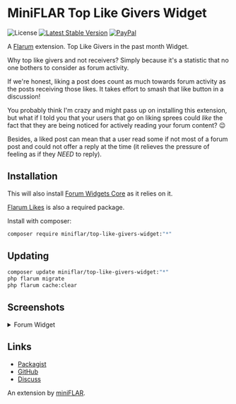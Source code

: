 # MiniFLAR Top Like Givers Widget

![License](https://img.shields.io/badge/license-MIT-blue.svg?style=for-the-badge) [![Latest Stable Version](https://img.shields.io/packagist/v/miniflar/top-like-givers-widget.svg?style=for-the-badge)](https://packagist.org/packages/miniflar/top-like-givers-widget) [![PayPal](https://img.shields.io/badge/paypal-ralkage-4cl?style=for-the-badge&logo=paypal)](https://paypal.me/ralkage)

A [Flarum](http://flarum.org) extension. Top Like Givers in the past month Widget.

Why top like givers and not receivers? Simply because it's a statistic that no one bothers to consider as forum activity. 

If we're honest, liking a post does count as much towards forum activity as the posts receiving those likes. 
It takes effort to smash that like button in a discussion!

You probably think I'm crazy and might pass up on installing this extension, but what if I told you that your users that 
go on liking sprees could _like_ the fact that they are being noticed for actively reading your forum content? 😉

Besides, a liked post can mean that a user read some if not most of a forum post and could not offer a reply at the time 
(it relieves the pressure of feeling as if they _NEED_ to reply).

## Installation

This will also install [Forum Widgets Core](https://github.com/afrux/forum-widgets-core) as it relies on it.

[Flarum Likes](https://github.com/flarum/likes) is also a required package.

Install with composer:

```sh
composer require miniflar/top-like-givers-widget:"*"
```

## Updating

```sh
composer update miniflar/top-like-givers-widget:"*"
php flarum migrate
php flarum cache:clear
```

## Screenshots
<details>
<summary>Forum Widget</summary>

![Top Like Givers Widget](https://i.imgur.com/M02CpUL.png)
</details>

## Links

- [Packagist](https://packagist.org/packages/miniflar/top-like-givers-widget)
- [GitHub](https://github.com/miniflar/top-like-givers-widget)
- [Discuss](https://discuss.flarum.org/d/PUT_DISCUSS_SLUG_HERE)

An extension by [miniFLAR](https://github.com/miniflar).
